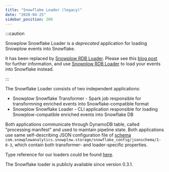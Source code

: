 ```yaml
---
title: "Snowflake Loader (legacy)"
date: "2020-04-25"
sidebar_position: 200
---
```


:::caution

Snowplow Snowflake Loader is a _deprecated_ application for loading Snowplow events into Snowflake. 

It has been replaced by [Snowplow RDB Loader](/docs/pipeline-components-and-applications/loaders-storage-targets/snowplow-rdb-loader/index.md). Please see this [blog post](https://snowplow.io/blog/snowplows-rdb-loader-or-snowflakes-snowpipe/) for further information, and use [Snowplow RDB Loader](/docs/pipeline-components-and-applications/loaders-storage-targets/snowplow-rdb-loader/index.md) to load your events into Snowflake instead.

:::


The Snowflake Loader consists of two independent applications:

- Snowplow Snowflake Transformer - Spark job responsible for transformning enriched events into Snowflake-compatible format
- Snowplow Snowflake Loader - CLI application responsible for loading Snowplow-compatible enriched events into Snowflake DB

Both applications communicate through DynamoDB table, called "processing manifest" and used to maintain pipeline state. Both applications use same self-describing JSON configuration file of [schema](https://raw.githubusercontent.com/snowplow/iglu-central/master/schemas/com.snowplowanalytics.snowplow.storage/snowflake_config/jsonschema/1-0-3) `com.snowplowanalytics.snowplow.storage/snowflake_config/jsonschema/1-0-3`, which contain both transformer- and loader-specific properties.

Type reference for our loaders could be found [here](/docs/storing-querying/schemas-in-warehouse/index.md).

The Snowflake loader is publicly available since version 0.3.1.
